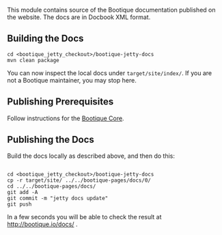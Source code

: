 <!--
     Licensed to the ObjectStyle LLC under one
   or more contributor license agreements.  See the NOTICE file
   distributed with this work for additional information
   regarding copyright ownership.  The ObjectStyle LLC licenses
   this file to you under the Apache License, Version 2.0 (the
   “License”); you may not use this file except in compliance
   with the License.  You may obtain a copy of the License at

     http://www.apache.org/licenses/LICENSE-2.0

   Unless required by applicable law or agreed to in writing,
   software distributed under the License is distributed on an
   “AS IS” BASIS, WITHOUT WARRANTIES OR CONDITIONS OF ANY
   KIND, either express or implied.  See the License for the
   specific language governing permissions and limitations
   under the License.
  -->

This module contains source of the Bootique documentation published on the website. The docs are in Docbook XML format.

## Building the Docs

```shell
cd <bootique_jetty_checkout>/bootique-jetty-docs
mvn clean package
```

You can now inspect the local docs under ```target/site/index/```. If you are not a Bootique maintainer, you may stop here. 

## Publishing Prerequisites

Follow instructions for the [Bootique Core](https://github.com/bootique/bootique/blob/master/bootique-docs/README.md).

## Publishing the Docs

Build the docs locally as described above, and then do this:

```shell

cd <bootique_jetty_checkout>/bootique-jetty-docs
cp -r target/site/ ../../bootique-pages/docs/0/
cd ../../bootique-pages/docs/ 
git add -A
git commit -m "jetty docs update"
git push
```

In a few seconds you will be able to check the result at http://bootique.io/docs/ .